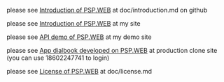 

please see [Introduction of PSP.WEB](psp.web/blob/master/doc/introduction.md) at doc/introduction.md on github

please see [Introduction of PSP.WEB](http://60.29.143.244:8001/doc/introduction.html) at my site

please see [API demo of PSP.WEB](http://60.29.143.244/demo/index_b.frame) at my demo site

please see [App dialbook developed on PSP.WEB](http://60.29.143.244/tjuc) at production clone site (you can use 18602247741 to login)

please see [License of PSP.WEB](psp.web/blob/master/doc/license.md) at doc/license.md

